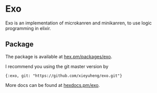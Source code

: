 # Exo

Exo is an implementation of microkanren and minikanren,
to use logic programming in elixir.

## Package

The package is available at [hex.pm/packages/exo](https://hex.pm/packages/exo).

I recommend you using the git master version by

    {:exo, git: "https://github.com/xieyuheng/exo.git"}

More docs can be found at [hexdocs.pm/exo](https://hexdocs.pm/exo).

